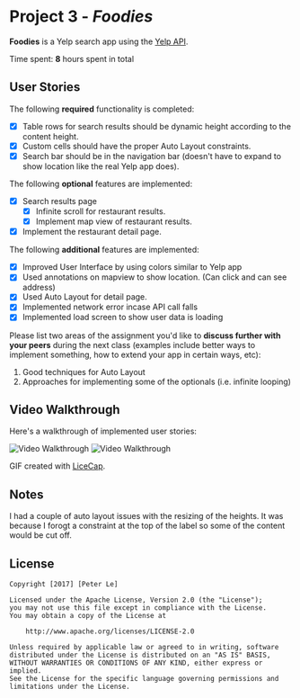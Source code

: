 # Project 3 - *Foodies*

**Foodies** is a Yelp search app using the [Yelp API](http://www.yelp.com/developers/documentation/v2/search_api).

Time spent: **8** hours spent in total

## User Stories

The following **required** functionality is completed:

- [x] Table rows for search results should be dynamic height according to the content height.
- [x] Custom cells should have the proper Auto Layout constraints.
- [x] Search bar should be in the navigation bar (doesn't have to expand to show location like the real Yelp app does).

The following **optional** features are implemented:

- [x] Search results page
   - [x] Infinite scroll for restaurant results.
   - [x] Implement map view of restaurant results.
- [x] Implement the restaurant detail page.

The following **additional** features are implemented:

- [x] Improved User Interface by using colors similar to Yelp app
- [x] Used annotations on mapview to show location. (Can click and can see address)
- [x] Used Auto Layout for detail page.
- [x] Implemented network error incase API call falls
- [x] Implemented load screen to show user data is loading

Please list two areas of the assignment you'd like to **discuss further with your peers** during the next class (examples include better ways to implement something, how to extend your app in certain ways, etc):

1. Good techniques for Auto Layout
2. Approaches for implementing some of the optionals (i.e. infinite looping)

## Video Walkthrough 

Here's a walkthrough of implemented user stories:

<img src='http://i.imgur.com/pF4q91Z.gif' title='Video Walkthrough' width='' alt='Video Walkthrough' />

<img src='http://i.imgur.com/eCC6fnu.gif' title='Video Walkthrough' width='' alt='Video Walkthrough' />

GIF created with [LiceCap](http://www.cockos.com/licecap/).

## Notes

I had a couple of auto layout issues with the resizing of the heights. It was because I forogt a constraint at the top of the label so some of the content would be cut off.

## License

    Copyright [2017] [Peter Le]

    Licensed under the Apache License, Version 2.0 (the "License");
    you may not use this file except in compliance with the License.
    You may obtain a copy of the License at

        http://www.apache.org/licenses/LICENSE-2.0

    Unless required by applicable law or agreed to in writing, software
    distributed under the License is distributed on an "AS IS" BASIS,
    WITHOUT WARRANTIES OR CONDITIONS OF ANY KIND, either express or implied.
    See the License for the specific language governing permissions and
    limitations under the License.
